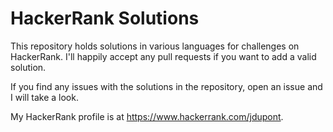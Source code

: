 # HackerRank Solutions

This repository holds solutions in various languages for challenges on HackerRank. I'll happily accept any pull requests if you want to add a valid solution. 

If you find any issues with the solutions in the repository, open an issue and I will take a look.

My HackerRank profile is at https://www.hackerrank.com/jdupont.



